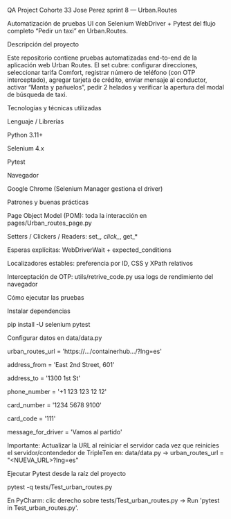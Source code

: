 QA Project Cohorte 33 Jose Perez sprint 8 — Urban.Routes 

Automatización de pruebas UI con Selenium WebDriver + Pytest del flujo completo “Pedir un taxi” en Urban.Routes.

Descripción del proyecto

Este repositorio contiene pruebas automatizadas end-to-end de la aplicación web Urban Routes.
El set cubre: configurar direcciones, seleccionar tarifa Comfort, registrar número de teléfono (con OTP interceptado),
agregar tarjeta de crédito, enviar mensaje al conductor, activar “Manta y pañuelos”, pedir 2 helados y verificar
la apertura del modal de búsqueda de taxi.

Tecnologías y técnicas utilizadas

Lenguaje / Librerías

Python 3.11+

Selenium 4.x

Pytest

Navegador

Google Chrome (Selenium Manager gestiona el driver)

Patrones y buenas prácticas

Page Object Model (POM): toda la interacción en pages/Urban_routes_page.py

Setters / Clickers / Readers: set_*, click_*, get_*

Esperas explícitas: WebDriverWait + expected_conditions

Localizadores estables: preferencia por ID, CSS y XPath relativos

Interceptación de OTP: utils/retrive_code.py usa logs de rendimiento del navegador

Cómo ejecutar las pruebas

Instalar dependencias

pip install -U selenium pytest


Configurar datos en data/data.py

urban_routes_url = 'https://.../containerhub.../?lng=es'

address_from = 'East 2nd Street, 601'

address_to = '1300 1st St'

phone_number = '+1 123 123 12 12'

card_number = '1234 5678 9100'

card_code = '111'

message_for_driver = 'Vamos al partido'

Importante: Actualizar la URL al reiniciar el servidor cada vez que reinicies el servidor/contendedor de TripleTen en:
data/data.py → urban_routes_url = "<NUEVA_URL>?lng=es"




Ejecutar Pytest desde la raíz del proyecto

pytest -q tests/Test_urban_routes.py


En PyCharm: clic derecho sobre tests/Test_urban_routes.py → Run 'pytest in Test_urban_routes.py'.